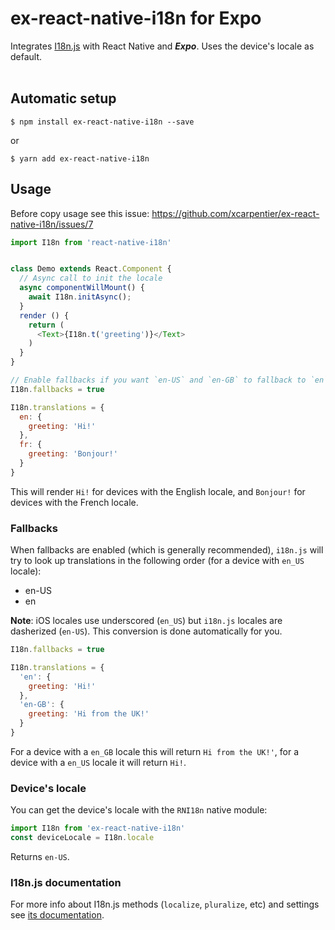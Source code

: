 # ex-react-native-i18n for Expo
Integrates [I18n.js](https://github.com/fnando/i18n-js) with React Native and ***Expo***. Uses the device's locale as default.
<br/>
<br/>

## Automatic setup
`$ npm install ex-react-native-i18n --save`

or

`$ yarn add ex-react-native-i18n`

## Usage

Before copy usage see this issue: https://github.com/xcarpentier/ex-react-native-i18n/issues/7

```javascript
import I18n from 'react-native-i18n'


class Demo extends React.Component {
  // Async call to init the locale
  async componentWillMount() {
    await I18n.initAsync();
  }
  render () {
    return (
      <Text>{I18n.t('greeting')}</Text>
    )
  }
}

// Enable fallbacks if you want `en-US` and `en-GB` to fallback to `en`
I18n.fallbacks = true

I18n.translations = {
  en: {
    greeting: 'Hi!'
  },
  fr: {
    greeting: 'Bonjour!'
  }
}
```

This will render `Hi!` for devices with the English locale, and `Bonjour!` for devices with the French locale.

### Fallbacks
When fallbacks are enabled (which is generally recommended), `i18n.js` will try to look up translations in the following order (for a device with `en_US` locale):
- en-US
- en

**Note**: iOS locales use underscored (`en_US`) but `i18n.js` locales are dasherized (`en-US`). This conversion is done automatically for you.
```js
I18n.fallbacks = true

I18n.translations = {
  'en': {
    greeting: 'Hi!'
  },
  'en-GB': {
    greeting: 'Hi from the UK!'
  }
}
```
For a device with a `en_GB` locale this will return `Hi from the UK!'`, for a device with a `en_US` locale it will return `Hi!`.

### Device's locale
You can get the device's locale with the `RNI18n` native module:
```js
import I18n from 'ex-react-native-i18n'
const deviceLocale = I18n.locale
```

Returns `en-US`.


### I18n.js documentation
For more info about I18n.js methods (`localize`, `pluralize`, etc) and settings see [its documentation](https://github.com/fnando/i18n-js#setting-up).
